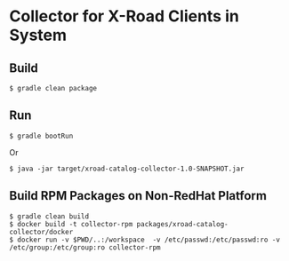 # Collector for X-Road Clients in System

## Build


    $ gradle clean package


## Run

    $ gradle bootRun

Or

    $ java -jar target/xroad-catalog-collector-1.0-SNAPSHOT.jar

## Build RPM Packages on Non-RedHat Platform

    $ gradle clean build
    $ docker build -t collector-rpm packages/xroad-catalog-collector/docker
    $ docker run -v $PWD/..:/workspace  -v /etc/passwd:/etc/passwd:ro -v /etc/group:/etc/group:ro collector-rpm
